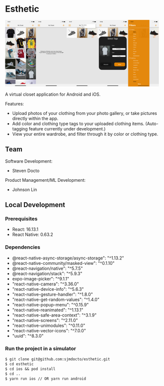 # Esthetic

![Demo](./demo.jpg)

A virtual closet application for Android and iOS.

Features:
* Upload photos of your clothing from your photo gallery, or take pictures directly within the app.
* Add color and clothing type tags to your uploaded clothing items. (Auto-tagging feature currently under development.)
* View your entire wardrobe, and filter through it by color or clothing type.

## Team

Software Development:
* Steven Docto

Product Management/ML Development:
* Johnson Lin

## Local Development

### Prerequisites

* React: 16.13.1
* React Native: 0.63.2

### Dependencies
* @react-native-async-storage/async-storage": "^1.13.2"
* @react-native-community/masked-view": "^0.1.10"
* @react-navigation/native": "^5.7.5"
* @react-navigation/stack": "^5.9.3"
* expo-image-picker": "^9.1.1"
* "react-native-camera": "^3.36.0"
* "react-native-device-info": "^5.6.3"
* "react-native-gesture-handler": "^1.8.0"
* "react-native-get-random-values": "^1.4.0"
* "react-native-popup-menu": "^0.15.9"
* "react-native-reanimated": "^1.13.1"
* "react-native-safe-area-context": "^3.1.9"
* "react-native-screens": "^2.11.0"
* "react-native-unimodules": "^0.11.0"
* "react-native-vector-icons": "^7.0.0"
* "uuid": "^8.3.0"

### Run the project in a simulator

```
$ git clone git@github.com:sjmdocto/esthetic.git
$ cd esthetic
$ cd ios && pod install
$ cd ..
$ yarn run ios // OR yarn run android
```
